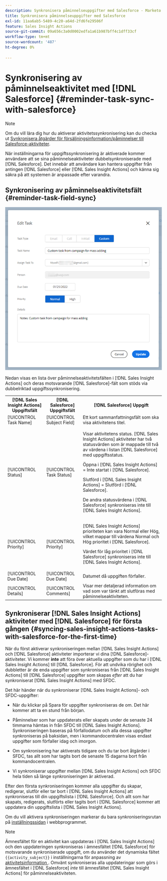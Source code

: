 ```yaml
---
description: Synkronisera påminnelseuppgifter med Salesforce - Marketo Docs - produktdokumentation
title: Synkronisera påminnelseuppgifter med Salesforce
exl-id: 11aa6ab5-5489-4c20-a64d-2fd6fe29506f
feature: Sales Insight Actions
source-git-commit: 09a656c3a0d0002edfa1a61b987bff4c1dff33cf
workflow-type: tm+mt
source-wordcount: '487'
ht-degree: 0%

---
```


# Synkronisering av påminnelseaktivitet med [!DNL Salesforce] {#reminder-task-sync-with-salesforce}

>[!NOTE]
>
>Om du vill lära dig hur du aktiverar aktivitetssynkronisering kan du checka ut [Synkronisera åtgärder för försäljningsinformation/påminnelser till Salesforce-aktiviteter](/help/marketo/product-docs/marketo-sales-insight/actions/crm/salesforce-integration/sync-sales-activities-to-salesforce.md#sync-sales-insight-actions-tasks-reminders-to-salesforce-tasks).

När inställningarna för uppgiftssynkronisering är aktiverade kommer användare att se sina påminnelseaktiviteter dubbelsynkroniserade med [!DNL Salesforce]. Det innebär att användare kan hantera uppgifter från antingen [!DNL Salesforce] eller [!DNL Sales Insight Actions] och känna sig säkra på att systemen är anpassade efter varandra.

## Synkronisering av påminnelseaktivitetsfält {#reminder-task-field-sync}

![](assets/reminder-task-sync-with-salesforce-1.png)

Nedan visas en lista över påminnelseaktivitetsfälten i [!DNL Sales Insight Actions] och deras motsvarande [!DNL Salesforce]-fält som stöds via dubbelriktad uppgiftssynkronisering.

<table>
 <tr>
  <th>[!DNL Sales Insight Actions] Uppgiftsfält</th>
  <th>[!DNL Salesforce] Uppgiftsfält</th>
  <th>[!DNL Salesforce] Uppgift</th>
 </tr>
 <tr>
  <td>[!UICONTROL Task Name]</td>
  <td>[!UICONTROL Subject Field]</td>
  <td>Ett kort sammanfattningsfält som ska visa aktivitetens titel.</td>
 </tr>
 <tr>
  <td>[!UICONTROL Status]</td>
  <td>[!UICONTROL Task Status]</td>
  <td><p>Visar aktivitetens status. [!DNL Sales Insight Actions] aktiviteter har två statusvärden som är mappade till två av värdena i listan [!DNL Salesforce] med uppgiftsstatus.</p>
  <p>Öppna i [!DNL Sales Insight Actions] = Inte startat i [!DNL Salesforce].</p>
  <p>Slutförd i [!DNL Sales Insight Actions] = Slutförd i [!DNL Salesforce].</p>
  <p>De andra statusvärdena i [!DNL Salesforce] synkroniseras inte till [!DNL Sales Insight Actions].</p></td>
 </tr>
 <tr>
  <td>[!UICONTROL Priority]</td>
  <td>[!UICONTROL Priority]</td>
  <td><p>[!DNL Sales Insight Actions] prioriteten kan vara Normal eller Hög, vilket mappar till värdena Normal och Hög prioritet i [!DNL Salesforce].</p>
  <p>Värdet för låg prioritet i [!DNL Salesforce] synkroniseras inte till [!DNL Sales Insight Actions].</p></td>
 </tr>
 <tr>
  <td>[!UICONTROL Due Date]</td>
  <td>[!UICONTROL Due Date]</td>
  <td>Datumet då uppgiften förfaller.</td>
 </tr>
 <tr>
  <td>[!UICONTROL Details]</td>
  <td>[!UICONTROL Comments]</td>
  <td>Visar mer detaljerad information om vad som var tänkt att slutföras med påminnelseaktiviteten.</td>
 </tr>
</table>

## Synkroniserar [!DNL Sales Insight Actions] aktiviteter med [!DNL Salesforce] för första gången {#syncing-sales-insight-actions-tasks-with-salesforce-for-the-first-time}

När du först aktiverar synkroniseringen mellan [!DNL Sales Insight Actions] och [!DNL Salesforce] aktiviteter importerar vi dina [!DNL Salesforce]-aktiviteter. Vi kommer **inte** att föra över aktuella uppgifter som du har i [!DNL Sales Insight Actions] till [!DNL Salesforce]. För att undvika rörighet och dubbletter är de enda uppgifter som synkroniseras från [!DNL Sales Insight Actions] till [!DNL Salesforce] uppgifter som skapas *efter* att du har synkroniserat [!DNL Sales Insight Actions] med SFDC.

Det här händer när du synkroniserar [!DNL Sales Insight Actions]- och SFDC-uppgifter:

* När du klickar på Spara för uppgifter synkroniseras de om. Det här kommer att ta en stund från början.

* Påminnelser som har uppdaterats eller skapats under de senaste 24 timmarna hämtas in från SFDC till [!DNL Sales Insight Actions]. Synkroniseringen baseras på förfallodatum och alla dessa uppgifter synkroniseras på baksidan, men i kommandocentralen visas endast uppgifter som förfaller idag och imorgon.

* Om synkronisering har aktiverats tidigare och du tar bort åtgärder i SFDC, tas allt som har tagits bort de senaste 15 dagarna bort från kommandocentralen.

* Vi synkroniserar uppgifter mellan [!DNL Sales Insight Actions] och SFDC hela tiden så länge synkroniseringen är aktiverad.

Efter den första synkroniseringen kommer alla uppgifter du skapar, redigerar, slutför eller tar bort i [!DNL Sales Insight Actions] att synkroniseras till din uppgiftslista i [!DNL Salesforce]. Och allt som har skapats, redigerats, slutförts eller tagits bort i [!DNL Salesforce] kommer att uppdatera din uppgiftslista i [!DNL Sales Insight Actions].

Om du vill aktivera synkroniseringen markerar du bara synkroniseringsrutan på [inställningssidan](https://toutapp.com/login) i webbprogrammet.

>[!NOTE]
>
>Ämnesfältet för en aktivitet kan uppdateras i [!DNL Sales Insight Actions] och den uppdateringen synkroniseras i ämnesfältet [!DNL Salesforce] för motsvarande synkroniserade uppgift, om du använder det dynamiska fältet `{{activity_subject}}` i inställningarna för anpassning av [ aktivitetsinformation ](/help/marketo/product-docs/marketo-sales-insight/actions/crm/salesforce-integration/configure-salesforce-activity-detail-customization.md) . Omvänt synkroniseras alla uppdateringar som görs i ämnesfältet i [!DNL Salesforce] *inte* till ämnesfältet [!DNL Sales Insight Actions] för påminnelseaktiviteten.
